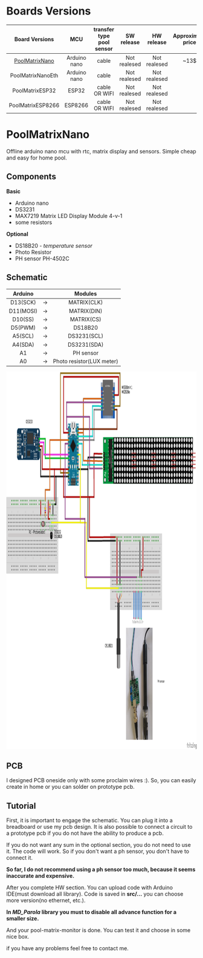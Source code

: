 # Boards Versions
|  Board Versions  | MCU | transfer type pool sensor | SW release | HW release |  Approximate price  |
| :--------: |:---:| :-----------------------: | :--------: | :--------: | :-----------------: |
|[PoolMatrixNano](#poolmatrixnano)  | Arduino nano | cable | Not realesed | Not realesed | ~13$ |
| PoolMatrixNanoEth | Arduino nano | cable | Not realesed | Not realesed |  |
| PoolMatrixESP32 | ESP32 | cable OR WIFI | Not realesed | Not realesed |  |
| PoolMatrixESP8266 | ESP8266 | cable OR WIFI | Not realesed | Not realesed | |

# PoolMatrixNano
Offline arduino nano mcu with rtc, matrix display and sensors. Simple cheap and easy for home pool.

## Components
**Basic**
  * Arduino nano
  * DS3231
  * MAX7219 Matrix LED Display Module 4-v-1
  * some resistors
  
**Optional**
  * DS18B20 *- temperature sensor*
  * Photo Resistor
  * PH sensor PH-4502C 
    
## Schematic
|  Arduino  |   |  Modules  |
| :-------: |---|  :------: |
| D13(SCK) | -> |  MATRIX(CLK) |
| D11(MOSI) | -> |  MATRIX(DIN) |
| D10(SS) | -> | MATRIX(CS) |
| D5(PWM) | -> | DS18B20 |
| A5(SCL) | -> | DS3231(SCL) |
| A4(SDA) | -> | DS3231(SDA) |
| A1 | -> | PH sensor |
| A0 | -> | Photo resistor(LUX meter) |

<img src="image/pool-scheme.png" height="1000" />

## PCB
I designed PCB oneside only with some proclaim wires :). So, you can easily create in home or you can solder on prototype pcb.

## Tutorial
First, it is important to engage the schematic. You can plug it into a breadboard or use my pcb design. It is also possible to connect a circuit to a prototype pcb if you do not have the ability to produce a pcb.

If you do not want any sum in the optional section, you do not need to use it. The code will work. So if you don't want a ph sensor, you don't have to connect it. 

**So far, I do not recommend using a ph sensor too much, because it seems inaccurate and expensive.**

After you complete HW section. You can upload code with Arduino IDE(must download all library). Code is saved in **src/...** you can choose more version(no ethernet, etc.).

**In *MD_Parola* library you must to disable all advance function for a smaller size.**

And your pool-matrix-monitor is done. You can test it and choose in some nice box.

if you have any problems feel free to contact me.
